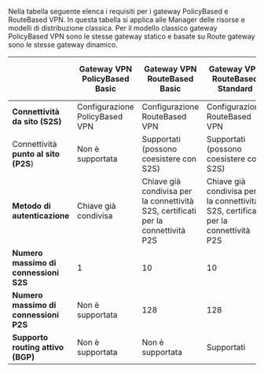 Nella tabella seguente elenca i requisiti per i gateway PolicyBased e RouteBased VPN. In questa tabella si applica alle Manager delle risorse e modelli di distribuzione classica. Per il modello classico gateway PolicyBased VPN sono le stesse gateway statico e basate su Route gateway sono le stesse gateway dinamico.


|   | **Gateway VPN PolicyBased Basic** | **Gateway VPN RouteBased Basic** | **Gateway VPN RouteBased Standard**   | **RouteBased massime prestazioni VPN Gateway** |
|---|---------------------------------------|---------------------------------------|----------------------------|----------------------------------|
|    **Connettività da sito (S2S)**  | Configurazione PolicyBased VPN        | Configurazione RouteBased VPN  | Configurazione RouteBased VPN     | Configurazione RouteBased VPN    |
| Connettività **punto al sito (P2S**)      | Non è supportata   | Supportati (possono coesistere con S2S)  | Supportati (possono coesistere con S2S)  | Supportati (possono coesistere con S2S) |
| **Metodo di autenticazione**                 |    Chiave già condivisa  | Chiave già condivisa per la connettività S2S, certificati per la connettività P2S | Chiave già condivisa per la connettività S2S, certificati per la connettività P2S | Chiave già condivisa per la connettività S2S, certificati per la connettività P2S |
| **Numero massimo di connessioni S2S**       | 1                              | 10                                                                    | 10                                | 30                               |
| **Numero massimo di connessioni P2S**       | Non è supportata                  | 128                                                                   | 128                               | 128                              |
|**Supporto routing attivo (BGP)**           | Non è supportata                  | Non è supportata                                                         | Supportati                     | Supportati                   |
 
